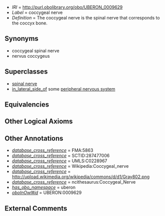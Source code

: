  * *IRI* = http://purl.obolibrary.org/obo/UBERON_0009629
 * *Label* = coccygeal nerve
 * *Definition* = The coccygeal nerve is the spinal nerve that corresponds to the coccyx bone.

## Synonyms

 * coccygeal spinal nerve
 * nervus coccygeus

## Superclasses

 * [spinal nerve](../../UBERON/80/UBERON_0001780.md)
 * [in_lateral_side_of](../../BSPO/26/BSPO_0000126.md) some [peripheral nervous system](../../UBERON/10/UBERON_0000010.md)

## Equivalencies


## Other Logical Axioms


## Other Annotations

 * *[database_cross_reference](../../ef/oboInOwl#hasDbXref.md)* = FMA:5863
 * *[database_cross_reference](../../ef/oboInOwl#hasDbXref.md)* = SCTID:287477006
 * *[database_cross_reference](../../ef/oboInOwl#hasDbXref.md)* = UMLS:C0228967
 * *[database_cross_reference](../../ef/oboInOwl#hasDbXref.md)* = Wikipedia:Coccygeal_nerve
 * *[database_cross_reference](../../ef/oboInOwl#hasDbXref.md)* = http://upload.wikimedia.org/wikipedia/commons/d/d1/Gray802.png
 * *[database_cross_reference](../../ef/oboInOwl#hasDbXref.md)* = ncithesaurus:Coccygeal_Nerve
 * *[has_obo_namespace](../../ce/oboInOwl#hasOBONamespace.md)* = uberon
 * *[oboInOwl#id](../../id/oboInOwl#id.md)* = UBERON:0009629

## External Comments

